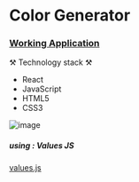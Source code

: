 # Color Generator

### [Working Application](https://color-generator-moran.netlify.app/)

⚒ Technology stack ⚒
- React
- JavaScript
- HTML5
- CSS3

![image](https://user-images.githubusercontent.com/87472845/213286177-824c53ab-566c-42c9-9e4c-3c1c1024be93.png)



##### using : Values JS

[values.js](https://github.com/noeldelgado/values.js)
